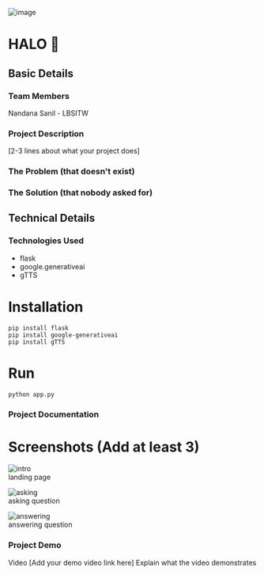 ![image](https://github.com/user-attachments/assets/df2b48e0-cb8d-40e1-b726-d62cfd9214c9)

# HALO 🎯

## Basic Details

### Team Members
Nandana Sanil - LBSITW

### Project Description
[2-3 lines about what your project does]

### The Problem (that doesn't exist)


### The Solution (that nobody asked for)

## Technical Details
### Technologies Used
- flask
- google.generativeai
- gTTS

# Installation
```
pip install flask
pip install google-generativeai
pip install gTTS
```
# Run
```
python app.py
```
### Project Documentation
# Screenshots (Add at least 3)
![intro](https://github.com/user-attachments/assets/1180de8f-8a0d-428e-9279-3dfcb5c66677) <br/>
landing page

![asking](https://github.com/user-attachments/assets/bab082f3-1849-4910-bd09-9e94247fbb3a) <br/>
asking question

![answering](https://github.com/user-attachments/assets/ef995df6-1844-43d3-b76d-ea205b6aa41d) <br/>
answering question



### Project Demo
Video
[Add your demo video link here] Explain what the video demonstrates
